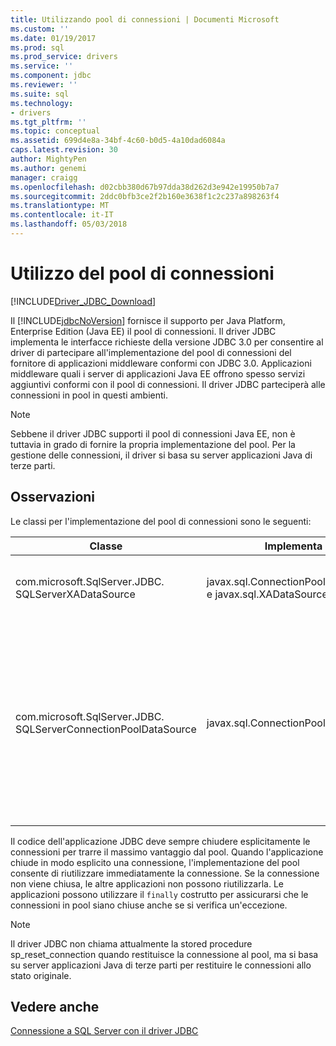 ```yaml
---
title: Utilizzando pool di connessioni | Documenti Microsoft
ms.custom: ''
ms.date: 01/19/2017
ms.prod: sql
ms.prod_service: drivers
ms.service: ''
ms.component: jdbc
ms.reviewer: ''
ms.suite: sql
ms.technology:
- drivers
ms.tgt_pltfrm: ''
ms.topic: conceptual
ms.assetid: 699d4e8a-34bf-4c60-b0d5-4a10dad6084a
caps.latest.revision: 30
author: MightyPen
ms.author: genemi
manager: craigg
ms.openlocfilehash: d02cbb380d67b97dda38d262d3e942e19950b7a7
ms.sourcegitcommit: 2ddc0bfb3ce2f2b160e3638f1c2c237a898263f4
ms.translationtype: MT
ms.contentlocale: it-IT
ms.lasthandoff: 05/03/2018
---
```

# <a name="using-connection-pooling"></a>Utilizzo del pool di connessioni
[!INCLUDE[Driver_JDBC_Download](../../includes/driver_jdbc_download.md)]

  Il [!INCLUDE[jdbcNoVersion](../../includes/jdbcnoversion_md.md)] fornisce il supporto per Java Platform, Enterprise Edition (Java EE) il pool di connessioni. Il driver JDBC implementa le interfacce richieste della versione JDBC 3.0 per consentire al driver di partecipare all'implementazione del pool di connessioni del fornitore di applicazioni middleware conformi con JDBC 3.0. Applicazioni middleware quali i server di applicazioni Java EE offrono spesso servizi aggiuntivi conformi con il pool di connessioni. Il driver JDBC parteciperà alle connessioni in pool in questi ambienti.  
  
> [!NOTE]  
>  Sebbene il driver JDBC supporti il pool di connessioni Java EE, non è tuttavia in grado di fornire la propria implementazione del pool. Per la gestione delle connessioni, il driver si basa su server applicazioni Java di terze parti.  
  
## <a name="remarks"></a>Osservazioni  
 Le classi per l'implementazione del pool di connessioni sono le seguenti:  
  
|Classe|Implementa|Description|  
|-----------|----------------|-----------------|  
|com.microsoft.SqlServer.JDBC. SQLServerXADataSource|javax.sql.ConnectionPoolDataSource e javax.sql.XADataSource|È consigliabile utilizzare il [SQLServerXADataSource](../../connect/jdbc/reference/sqlserverxadatasource-class.md) necessita di classe per tutti i server Java EE, in quanto implementa tutte le interfacce di pool JDBC 3.0 e XA.|  
|com.microsoft.SqlServer.JDBC. SQLServerConnectionPoolDataSource|javax.sql.ConnectionPoolDataSource|Questa classe è una connection factory che consente al server applicazioni Java EE di inserire il proprio pool di connessioni nelle connessioni fisiche. Se la configurazione del fornitore Java EE richiede una classe che implementa javax.SQL. ConnectionPoolDataSource, specificare il nome della classe come [SQLServerConnectionPoolDataSource](../../connect/jdbc/reference/sqlserverconnectionpooldatasource-class.md). In genere, si consiglia di utilizzare il [SQLServerXADataSource](../../connect/jdbc/reference/sqlserverxadatasource-class.md) classe, in quanto implementa entrambe pool e XA interfacce ed è stata verificata in più configurazioni del server Java EE.|  
  
 Il codice dell'applicazione JDBC deve sempre chiudere esplicitamente le connessioni per trarre il massimo vantaggio dal pool. Quando l'applicazione chiude in modo esplicito una connessione, l'implementazione del pool consente di riutilizzare immediatamente la connessione. Se la connessione non viene chiusa, le altre applicazioni non possono riutilizzarla. Le applicazioni possono utilizzare il `finally` costrutto per assicurarsi che le connessioni in pool siano chiuse anche se si verifica un'eccezione.  
  
> [!NOTE]  
>  Il driver JDBC non chiama attualmente la stored procedure sp_reset_connection quando restituisce la connessione al pool, ma si basa su server applicazioni Java di terze parti per restituire le connessioni allo stato originale.  
  
## <a name="see-also"></a>Vedere anche  
 [Connessione a SQL Server con il driver JDBC](../../connect/jdbc/connecting-to-sql-server-with-the-jdbc-driver.md)  
  
  
